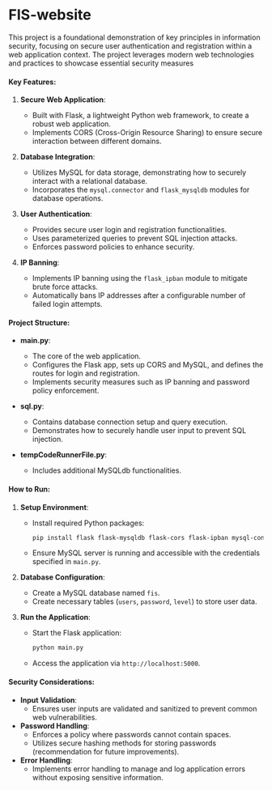 # FIS-website
This project is a foundational demonstration of key principles in information security, focusing on secure user authentication and registration within a web application context. The project leverages modern web technologies and practices to showcase essential security measures

#### Key Features:

1. **Secure Web Application**:
    - Built with Flask, a lightweight Python web framework, to create a robust web application.
    - Implements CORS (Cross-Origin Resource Sharing) to ensure secure interaction between different domains.

2. **Database Integration**:
    - Utilizes MySQL for data storage, demonstrating how to securely interact with a relational database.
    - Incorporates the `mysql.connector` and `flask_mysqldb` modules for database operations.

3. **User Authentication**:
    - Provides secure user login and registration functionalities.
    - Uses parameterized queries to prevent SQL injection attacks.
    - Enforces password policies to enhance security.

4. **IP Banning**:
    - Implements IP banning using the `flask_ipban` module to mitigate brute force attacks.
    - Automatically bans IP addresses after a configurable number of failed login attempts.

#### Project Structure:

- **main.py**:
    - The core of the web application.
    - Configures the Flask app, sets up CORS and MySQL, and defines the routes for login and registration.
    - Implements security measures such as IP banning and password policy enforcement.

- **sql.py**:
    - Contains database connection setup and query execution.
    - Demonstrates how to securely handle user input to prevent SQL injection.

- **tempCodeRunnerFile.py**:
    - Includes additional MySQLdb functionalities.

#### How to Run:

1. **Setup Environment**:
    - Install required Python packages:
      ```sh
      pip install flask flask-mysqldb flask-cors flask-ipban mysql-connector-python
      ```
    - Ensure MySQL server is running and accessible with the credentials specified in `main.py`.

2. **Database Configuration**:
    - Create a MySQL database named `fis`.
    - Create necessary tables (`users`, `password`, `level`) to store user data.

3. **Run the Application**:
    - Start the Flask application:
      ```sh
      python main.py
      ```
    - Access the application via `http://localhost:5000`.

#### Security Considerations:

- **Input Validation**:
    - Ensures user inputs are validated and sanitized to prevent common web vulnerabilities.
- **Password Handling**:
    - Enforces a policy where passwords cannot contain spaces.
    - Utilizes secure hashing methods for storing passwords (recommendation for future improvements).
- **Error Handling**:
    - Implements error handling to manage and log application errors without exposing sensitive information.
